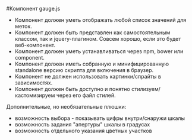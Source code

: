 #Компонент gauge.js

 - ​Компонент должен уметь отображать любой список значений для меток.
 - Компонент должен быть представлен как самостоятельным классом, так и jquery-плагином. Совсем хорошо, если это будет веб-компонент.
 - Компонент должен уметь устанавливаться через npm, bower или component.
 - Компонент должен иметь собранную и минифицированную standalone версию скрипта для включения в браузер.
 - Компонент не должен использовать картинки/спрайты в зависимостях.
 - Компонент должен быть доступно и понятно стилизуем/кастомизируем через его файл стилей.

Дополнительные, но необязательные плюшки:

 - возможность выбора - показывать цифры внутри/снаружи шкалы
 - возможность задания "апертуры" шкалы в градусах
 - возможность отдельного указания цветных участков
